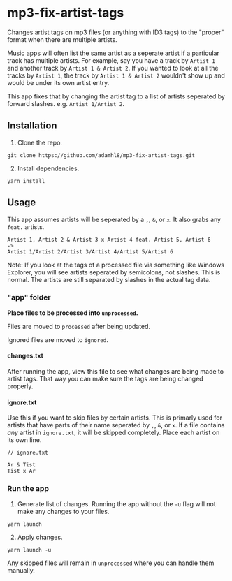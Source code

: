 # mp3-fix-artist-tags

Changes artist tags on mp3 files (or anything with ID3 tags) to the "proper" format when there are multiple artists.

Music apps will often list the same artist as a seperate artist if a particular track has multiple artists. For example, say you have a track by `Artist 1` and another track by `Artist 1 & Artist 2`. If you wanted to look at all the tracks by `Artist 1`, the track by `Artist 1 & Artist 2` wouldn't show up and would be under its own artist entry.

This app fixes that by changing the artist tag to a list of artists seperated by forward slashes. e.g. `Artist 1/Artist 2`.

## Installation

1. Clone the repo.

```
git clone https://github.com/adamhl8/mp3-fix-artist-tags.git
```

2. Install dependencies.

```
yarn install
```

## Usage

This app assumes artists will be seperated by a `,`, `&`, or `x`. It also grabs any `feat.` artists.

```
Artist 1, Artist 2 & Artist 3 x Artist 4 feat. Artist 5, Artist 6
->
Artist 1/Artist 2/Artist 3/Artist 4/Artist 5/Artist 6
```

Note: If you look at the tags of a processed file via something like Windows Explorer, you will see artists seperated by semicolons, not slashes. This is normal. The artists are still separated by slashes in the actual tag data.

### "app" folder

**Place files to be processed into `unprocessed`.**

Files are moved to `processed` after being updated.

Ignored files are moved to `ignored`.

#### changes.txt

After running the app, view this file to see what changes are being made to artist tags. That way you can make sure the tags are being changed properly.

#### ignore.txt

Use this if you want to skip files by certain artists. This is primarly used for artists that have parts of their name seperated by `,`, `&`, or `x`. If a file contains _any_ artist in `ignore.txt`, it will be skipped completely. Place each artist on its own line.

```
// ignore.txt

Ar & Tist
Tist x Ar
```

### Run the app

1. Generate list of changes. Running the app without the `-u` flag will not make any changes to your files.

```
yarn launch
```

2. Apply changes.

```
yarn launch -u
```

Any skipped files will remain in `unprocessed` where you can handle them manually.
